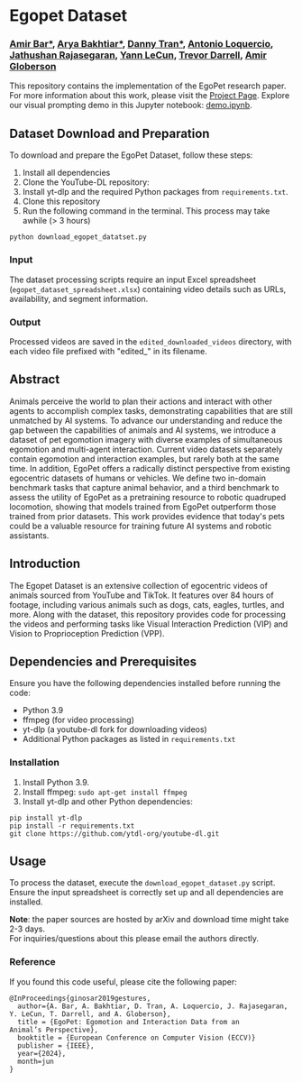 # Egopet Dataset
### [Amir Bar*](https://amirbar.net), [Arya Bakhtiar*](), [Danny Tran*](), [Antonio Loquercio](https://antonilo.github.io/), [Jathushan Rajasegaran](https://people.eecs.berkeley.edu/~jathushan/), [Yann LeCun](https://engineering.nyu.edu/faculty/yann-lecun), [Trevor Darrell](https://people.eecs.berkeley.edu/~trevor/), [Amir Globerson](https://cs3801.wixsite.com/amirgloberson)

This repository contains the implementation of the EgoPet research paper. For more information about this work, please visit the [Project Page](link-to-project-page). Explore our visual prompting demo in this Jupyter notebook: [demo.ipynb](demo.ipynb).

## Dataset Download and Preparation

To download and prepare the EgoPet Dataset, follow these steps:

1. Install all dependencies
2. Clone the YouTube-DL repository:
3. Install yt-dlp and the required Python packages from `requirements.txt`.
4. Clone this repository  
6. Run the following command in the terminal. This process may take awhile (> 3 hours)

```
python download_egopet_datatset.py
```

### Input

The dataset processing scripts require an input Excel spreadsheet (`egopet_dataset_spreadsheet.xlsx`) containing video details such as URLs, availability, and segment information.

### Output

Processed videos are saved in the `edited_downloaded_videos` directory, with each video file prefixed with "edited_" in its filename.

## Abstract

Animals perceive the world to plan their actions and interact with other agents to accomplish complex tasks, demonstrating capabilities that are still unmatched by AI systems. To advance our understanding and reduce the gap between the capabilities of animals and AI systems, we introduce a dataset of pet egomotion imagery with diverse examples of simultaneous egomotion and multi-agent interaction. Current video datasets separately contain egomotion and interaction examples, but rarely both at the same time. In addition, EgoPet offers a radically distinct perspective from existing egocentric datasets of humans or vehicles.  We define two in-domain benchmark tasks that capture animal behavior, and a third benchmark to assess the utility of EgoPet as a pretraining resource to robotic quadruped locomotion, showing that models trained from EgoPet outperform those trained from prior datasets. This work provides evidence that today's pets could be a valuable resource for training future AI systems and robotic assistants.

## Introduction
The Egopet Dataset is an extensive collection of egocentric videos of animals sourced from YouTube and TikTok. It features over 84 hours of footage, including various animals such as dogs, cats, eagles, turtles, and more. Along with the dataset, this repository provides code for processing the videos and performing tasks like Visual Interaction Prediction (VIP) and Vision to Proprioception Prediction (VPP).

## Dependencies and Prerequisites

Ensure you have the following dependencies installed before running the code:

- Python 3.9
- ffmpeg (for video processing)
- yt-dlp (a youtube-dl fork for downloading videos)
- Additional Python packages as listed in `requirements.txt`

### Installation

1. Install Python 3.9.
2. Install ffmpeg: `sudo apt-get install ffmpeg`
3. Install yt-dlp and other Python dependencies:

```
pip install yt-dlp
pip install -r requirements.txt
git clone https://github.com/ytdl-org/youtube-dl.git
```

## Usage

To process the dataset, execute the `download_egopet_dataset.py` script. Ensure the input spreadsheet is correctly set up and all dependencies are installed.

**Note**: the paper sources are hosted by arXiv and download time might take 2-3 days. <br>For inquiries/questions about this please email the authors directly.  

### Reference
If you found this code useful, please cite the following paper:


```
@InProceedings{ginosar2019gestures,
  author={A. Bar, A. Bakhtiar, D. Tran, A. Loquercio, J. Rajasegaran, Y. LeCun, T. Darrell, and A. Globerson},
  title = {EgoPet: Egomotion and Interaction Data from an
Animal’s Perspective},
  booktitle = {European Conference on Computer Vision (ECCV)}
  publisher = {IEEE},
  year={2024},
  month=jun
}
```

 
